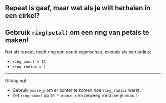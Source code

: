 Repeat is gaaf, maar wat als je wilt herhalen in een cirkel?
---
Gebruik `ring(petal)` om een ring van petals te maken!
---
Net als repeat, heeft ring een count eigenschap, evenals als een radius:
- `ring_count = 12`
- `ring_radius = 1`
---
Uitdaging!
- Gebruik `mouse_y` om er achter te komen hoe `ring_radius` werkt.
- Zet `ring_count` op `10 * mouse_x` en beweeg rond me je muis ✨